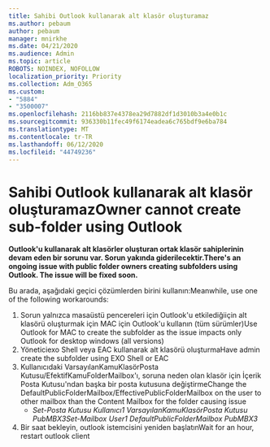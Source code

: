 ```yaml
---
title: Sahibi Outlook kullanarak alt klasör oluşturamaz
ms.author: pebaum
author: pebaum
manager: mnirkhe
ms.date: 04/21/2020
ms.audience: Admin
ms.topic: article
ROBOTS: NOINDEX, NOFOLLOW
localization_priority: Priority
ms.collection: Adm_O365
ms.custom:
- "5884"
- "3500007"
ms.openlocfilehash: 2116bb837e4378ea29d7882df1d3010b3a4e0b1c
ms.sourcegitcommit: 936330b11fec49f6174eadea6c765bdf9e6ba784
ms.translationtype: MT
ms.contentlocale: tr-TR
ms.lasthandoff: 06/12/2020
ms.locfileid: "44749236"
---
```

# <a name="owner-cannot-create-sub-folder-using-outlook"></a><span data-ttu-id="6b378-102">Sahibi Outlook kullanarak alt klasör oluşturamaz</span><span class="sxs-lookup"><span data-stu-id="6b378-102">Owner cannot create sub-folder using Outlook</span></span>

<span data-ttu-id="6b378-103">**Outlook'u kullanarak alt klasörler oluşturan ortak klasör sahiplerinin devam eden bir sorunu var. Sorun yakında giderilecektir.**</span><span class="sxs-lookup"><span data-stu-id="6b378-103">**There's an ongoing issue with public folder owners creating subfolders using Outlook. The issue will be fixed soon.**</span></span>

<span data-ttu-id="6b378-104">Bu arada, aşağıdaki geçici çözümlerden birini kullanın:</span><span class="sxs-lookup"><span data-stu-id="6b378-104">Meanwhile, use one of the following workarounds:</span></span>

1. <span data-ttu-id="6b378-105">Sorun yalnızca masaüstü pencereleri için Outlook'u etkilediğiiçin alt klasörü oluşturmak için MAC için Outlook'u kullanın (tüm sürümler)</span><span class="sxs-lookup"><span data-stu-id="6b378-105">Use Outlook for MAC to create the subfolder as the issue impacts only Outlook for desktop windows (all versions)</span></span>
2. <span data-ttu-id="6b378-106">Yöneticiexo Shell veya EAC kullanarak alt klasörü oluşturma</span><span class="sxs-lookup"><span data-stu-id="6b378-106">Have admin create the subfolder using EXO Shell or EAC</span></span>
3. <span data-ttu-id="6b378-107">Kullanıcıdaki VarsayılanKamuKlasörPosta Kutusu/EfektifKamuFolderMailbox'ı, soruna neden olan klasör için İçerik Posta Kutusu'ndan başka bir posta kutusuna değiştirme</span><span class="sxs-lookup"><span data-stu-id="6b378-107">Change the DefaultPublicFolderMailbox/EffectivePublicFolderMailbox on the user to other mailbox than the Content Mailbox for the folder causing issue</span></span>  
    - <span data-ttu-id="6b378-108">*Set-Posta Kutusu Kullanıcı1 VarsayılanKamuKlasörPosta Kutusu PubMBX3*</span><span class="sxs-lookup"><span data-stu-id="6b378-108">*Set-Mailbox User1 DefaultPublicFolderMailbox PubMBX3*</span></span>
4. <span data-ttu-id="6b378-109">Bir saat bekleyin, outlook istemcisini yeniden başlatın</span><span class="sxs-lookup"><span data-stu-id="6b378-109">Wait for an hour, restart outlook client</span></span>